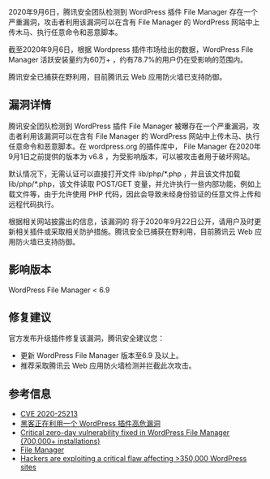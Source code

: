 2020年9月6日，腾讯安全团队检测到 WordPress 插件 File Manager 存在一个严重漏洞，攻击者利用该漏洞可以在含有 File Manager 的 WordPress 网站中上传木马、执行任意命令和恶意脚本。

截至2020年9月6日，根据 Wordpress 插件市场给出的数据，WordPress File Manager 活跃安装量约为60万+ ，约有78.7%的用户仍在受影响的范围内。

腾讯安全已捕获在野利用，目前腾讯云 Web 应用防火墙已支持防御。

## 漏洞详情
腾讯安全团队检测到 WordPress 插件 File Manager 被曝存在一个严重漏洞，攻击者利用该漏洞可以在含有 File Manager 的 WordPress 网站中上传木马、执行任意命令和恶意脚本。在 wordpress.org 的插件库中， File Manager 在2020年9月1日之前提供的版本为 v6.8 ，为受影响版本，可以被攻击者用于破坏网站。

默认情况下，无需认证可以直接打开文件 lib/php/\*.php ，并且该文件加载 lib/php/\*.php，该文件读取 POST/GET 变量，并允许执行一些内部功能，例如上载文件等，由于允许使用 PHP 代码，因此会导致未经身份验证的任意文件上传和远程代码执行。

根据相关网站披露出的信息，该漏洞的  将于2020年9月22日公开，请用户及时更新相关插件或采取相关防护措施。腾讯安全已捕获在野利用，目前腾讯云 Web 应用防火墙已支持防御。


## 影响版本

WordPress File Manager < 6.9

## 修复建议
官方发布升级插件修复该漏洞，腾讯安全建议您：
- 更新 WordPress File Manager  版本至6.9 及以上。
- 推荐采取腾讯云 Web 应用防火墙检测并拦截此次攻击。



## 参考信息
- [CVE 2020-25213](https://wpvulndb.com/vulnerabilities/10389) 
- [黑客正在利用一个 WordPress 插件高危漏洞](https://www.solidot.org/story?sid=65420 )
- [Critical zero-day vulnerability fixed in WordPress File Manager (700,000+ installations)](https://blog.nintechnet.com/critical-zero-day-vulnerability-fixed-in-wordpress-file-manager-700000-installations/) 
- [File Manager](https://cn.wordpress.org/plugins/wp-file-manager/advanced/) 
- [Hackers are exploiting a critical flaw affecting >350,000 WordPress sites](https://arstechnica.com/information-technology/2020/09/hackers-are-exploiting-a-critical-flaw-affecting-350000-wordpress-sites/) 
